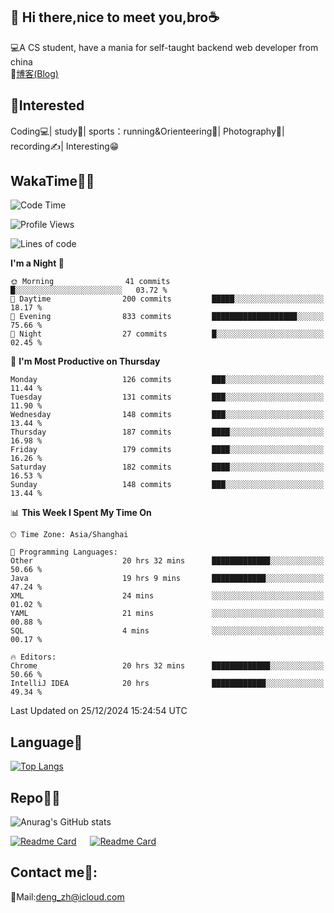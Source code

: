 👋 Hi there,nice to meet you,bro☕
---
💻A CS student, have a mania for self-taught backend web developer from china   
📌[博客(Blog)](https://github.com/HealUP/MyBlog)

 <!-- waka-box start -->
 <!-- waka-box end -->
 
🧲**Interested**
--
Coding💻| study📖| sports：running&Orienteering🏃‍| Photography📸| recording✍️| Interesting😁

WakaTime👨‍💻
---
<!--START_SECTION:waka-->
![Code Time](http://img.shields.io/badge/Code%20Time-2%2C316%20hrs%2045%20mins-blue)

![Profile Views](http://img.shields.io/badge/Profile%20Views-0-blue)

![Lines of code](https://img.shields.io/badge/From%20Hello%20World%20I%27ve%20Written-205.0%20thousand%20lines%20of%20code-blue)

**I'm a Night 🦉** 

```text
🌞 Morning                41 commits          █░░░░░░░░░░░░░░░░░░░░░░░░   03.72 % 
🌆 Daytime                200 commits         █████░░░░░░░░░░░░░░░░░░░░   18.17 % 
🌃 Evening                833 commits         ███████████████████░░░░░░   75.66 % 
🌙 Night                  27 commits          █░░░░░░░░░░░░░░░░░░░░░░░░   02.45 % 
```
📅 **I'm Most Productive on Thursday** 

```text
Monday                   126 commits         ███░░░░░░░░░░░░░░░░░░░░░░   11.44 % 
Tuesday                  131 commits         ███░░░░░░░░░░░░░░░░░░░░░░   11.90 % 
Wednesday                148 commits         ███░░░░░░░░░░░░░░░░░░░░░░   13.44 % 
Thursday                 187 commits         ████░░░░░░░░░░░░░░░░░░░░░   16.98 % 
Friday                   179 commits         ████░░░░░░░░░░░░░░░░░░░░░   16.26 % 
Saturday                 182 commits         ████░░░░░░░░░░░░░░░░░░░░░   16.53 % 
Sunday                   148 commits         ███░░░░░░░░░░░░░░░░░░░░░░   13.44 % 
```


📊 **This Week I Spent My Time On** 

```text
🕑︎ Time Zone: Asia/Shanghai

💬 Programming Languages: 
Other                    20 hrs 32 mins      █████████████░░░░░░░░░░░░   50.66 % 
Java                     19 hrs 9 mins       ████████████░░░░░░░░░░░░░   47.24 % 
XML                      24 mins             ░░░░░░░░░░░░░░░░░░░░░░░░░   01.02 % 
YAML                     21 mins             ░░░░░░░░░░░░░░░░░░░░░░░░░   00.88 % 
SQL                      4 mins              ░░░░░░░░░░░░░░░░░░░░░░░░░   00.17 % 

🔥 Editors: 
Chrome                   20 hrs 32 mins      █████████████░░░░░░░░░░░░   50.66 % 
IntelliJ IDEA            20 hrs              ████████████░░░░░░░░░░░░░   49.34 % 
```


 Last Updated on 25/12/2024 15:24:54 UTC
<!--END_SECTION:waka-->

Language🚀
---
[![Top Langs](https://github-readme-stats.vercel.app/api/top-langs/?username=HealUP&layout=compact&hide_border=true)](https://github.com/HealUP)

Repo🧑‍💻
---
![Anurag's GitHub stats](https://github-readme-stats.vercel.app/api?username=HealUP&count_private=true&show_icons=true&theme=gruvbox&hide_border=true) 

[![Readme Card](https://github-readme-stats.vercel.app/api/pin/?username=HealUP&repo=InternetEy&theme=transparent)](https://github.com/HealUP/InternetEy) &emsp;
[![Readme Card](https://github-readme-stats.vercel.app/api/pin/?username=HealUP&repo=CampusExperience&theme=transparent)](https://github.com/HealUP/CampusExperience)


Contact me📱:
---
📮Mail:deng_zh@icloud.com  
